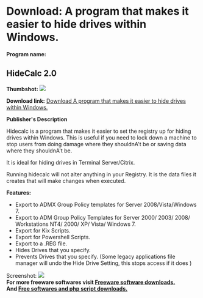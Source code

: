# Download: A program that makes it easier to hide drives within Windows.

**Program name:**

## HideCalc 2.0

  
**Thumbshot:** ![](http://www.freewarefiles.com/screenshot/hidecalc2_md.jpg)   
  
**Download link:** [Download A program that makes it easier to hide drives within Windows.](http://freesoftwares.boysofts.com/HideCalc_program_65077.html)  
  


**Publisher's Description**  
  


Hidecalc is a program that makes it easier to set the registry up for hiding drives within Windows. This is useful if you need to lock down a machine to stop users from doing damage where they shouldnA't be or saving data where they shouldnA't be. 

It is ideal for hiding drives in Terminal Server/Citrix.

Running hidecalc will not alter anything in your Registry. It is the data files it creates that will make changes when executed.

**Features:**

  * Export to ADMX Group Policy templates for Server 2008/Vista/Windows 7. 
  * Export to ADM Group Policy Templates for Server 2000/ 2003/ 2008/ Workstations NT4/ 2000/ XP/ Vista/ Windows 7. 
  * Export for Kix Scripts. 
  * Export for Powershell Scripts. 
  * Export to a .REG file. 
  * Hides Drives that you specify. 
  * Prevents Drives that you specify. (Some legacy applications file manager will undo the Hide Drive Setting, this stops access if it does ) 

  
  
Screenshot: ![](http://www.freewarefiles.com/screenshot/hidecalc2.jpg)   
**For more freeware softwares visit [Freeware software downloads.](http://freesoftwares.boysofts.com/)**   
**And [Free softwares and php script downloads.](http://www.boysofts.com/)**
